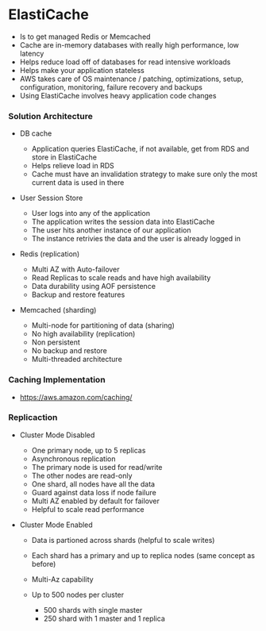 # ElastiCache

  - Is to get managed Redis or Memcached
  - Cache are in-memory databases with really high performance, low latency
  - Helps reduce load off of databases for read intensive workloads
  - Helps make your application stateless
  - AWS takes care of OS maintenance / patching, optimizations, setup, configuration, 
  monitoring, failure recovery and backups
  - Using ElastiCache involves heavy application code changes

### Solution Architecture

  - DB cache
    - Application queries ElastiCache, if not available, get from RDS and store in ElastiCache
    - Helps relieve load in RDS
    - Cache must have an invalidation strategy to make sure only the most current data is used in there

  - User Session Store
    - User logs into any of the application
    - The application writes the session data into ElastiCache
    - The user hits another instance of our application
    - The instance retrivies the data and the user is already logged in

  - Redis (replication)
    - Multi AZ with Auto-failover
    - Read Replicas to scale reads and have high availability
    - Data durability using AOF persistence
    - Backup and restore features

  - Memcached (sharding)
    - Multi-node for partitioning of data (sharing)
    - No high availability (replication)
    - Non persistent
    - No backup and restore
    - Multi-threaded architecture

### Caching Implementation 

  - https://aws.amazon.com/caching/

### Replicaction

  - Cluster Mode Disabled
    - One primary node, up to 5 replicas
    - Asynchronous replication
    - The primary node is used for read/write
    - The other nodes are read-only
    - One shard, all nodes have all the data
    - Guard against data loss if node failure
    - Multi AZ enabled by default for failover
    - Helpful to scale read performance

  - Cluster Mode Enabled
    - Data is partioned across shards (helpful to scale writes)
    - Each shard has a primary and up to replica nodes (same concept as before)
    - Multi-Az capability

    - Up to 500 nodes per cluster
      - 500 shards with single master
      - 250 shard with 1 master and 1 replica
